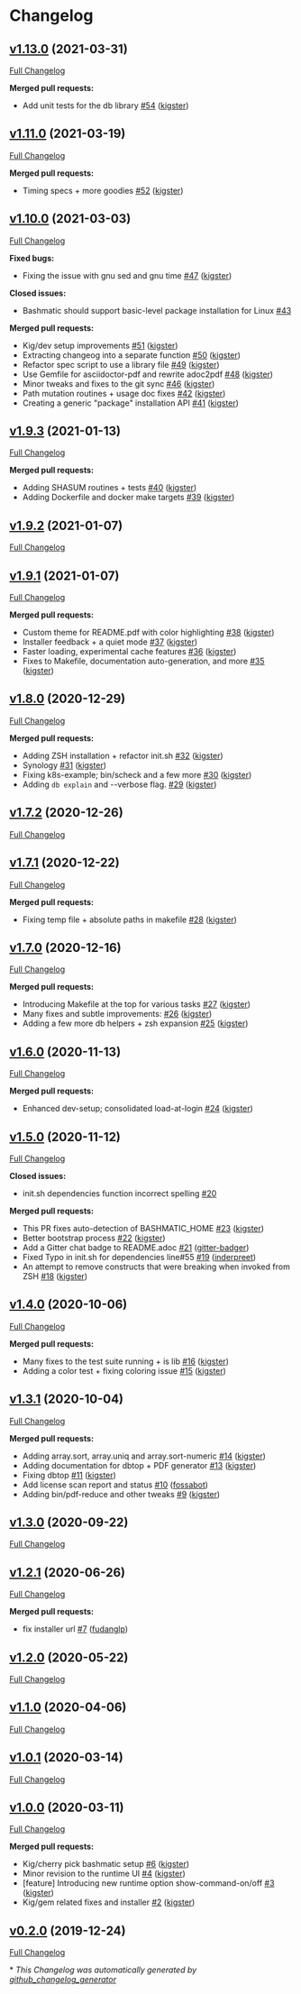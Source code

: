 # Changelog

## [v1.13.0](https://github.com/kigster/bashmatic/tree/v1.13.0) (2021-03-31)

[Full Changelog](https://github.com/kigster/bashmatic/compare/v1.11.0...v1.13.0)

**Merged pull requests:**

- Add unit tests for the db library [\#54](https://github.com/kigster/bashmatic/pull/54) ([kigster](https://github.com/kigster))

## [v1.11.0](https://github.com/kigster/bashmatic/tree/v1.11.0) (2021-03-19)

[Full Changelog](https://github.com/kigster/bashmatic/compare/v1.10.0...v1.11.0)

**Merged pull requests:**

- Timing specs + more goodies [\#52](https://github.com/kigster/bashmatic/pull/52) ([kigster](https://github.com/kigster))

## [v1.10.0](https://github.com/kigster/bashmatic/tree/v1.10.0) (2021-03-03)

[Full Changelog](https://github.com/kigster/bashmatic/compare/v1.9.3...v1.10.0)

**Fixed bugs:**

- Fixing the issue with gnu sed and gnu time [\#47](https://github.com/kigster/bashmatic/pull/47) ([kigster](https://github.com/kigster))

**Closed issues:**

- Bashmatic should support basic-level package installation for Linux [\#43](https://github.com/kigster/bashmatic/issues/43)

**Merged pull requests:**

- Kig/dev setup improvements [\#51](https://github.com/kigster/bashmatic/pull/51) ([kigster](https://github.com/kigster))
- Extracting changeog into a separate function [\#50](https://github.com/kigster/bashmatic/pull/50) ([kigster](https://github.com/kigster))
- Refactor spec script to use a library file [\#49](https://github.com/kigster/bashmatic/pull/49) ([kigster](https://github.com/kigster))
- Use Gemfile for asciidoctor-pdf and rewrite adoc2pdf [\#48](https://github.com/kigster/bashmatic/pull/48) ([kigster](https://github.com/kigster))
- Minor tweaks and fixes to the git sync [\#46](https://github.com/kigster/bashmatic/pull/46) ([kigster](https://github.com/kigster))
- Path mutation routines + usage doc fixes [\#42](https://github.com/kigster/bashmatic/pull/42) ([kigster](https://github.com/kigster))
- Creating a generic "package" installation API [\#41](https://github.com/kigster/bashmatic/pull/41) ([kigster](https://github.com/kigster))

## [v1.9.3](https://github.com/kigster/bashmatic/tree/v1.9.3) (2021-01-13)

[Full Changelog](https://github.com/kigster/bashmatic/compare/v1.9.2...v1.9.3)

**Merged pull requests:**

- Adding SHASUM routines + tests [\#40](https://github.com/kigster/bashmatic/pull/40) ([kigster](https://github.com/kigster))
- Adding Dockerfile and docker make targets [\#39](https://github.com/kigster/bashmatic/pull/39) ([kigster](https://github.com/kigster))

## [v1.9.2](https://github.com/kigster/bashmatic/tree/v1.9.2) (2021-01-07)

[Full Changelog](https://github.com/kigster/bashmatic/compare/v1.9.1...v1.9.2)

## [v1.9.1](https://github.com/kigster/bashmatic/tree/v1.9.1) (2021-01-07)

[Full Changelog](https://github.com/kigster/bashmatic/compare/v1.8.0...v1.9.1)

**Merged pull requests:**

- Custom theme for README.pdf with color highlighting [\#38](https://github.com/kigster/bashmatic/pull/38) ([kigster](https://github.com/kigster))
- Installer feedback + a quiet mode [\#37](https://github.com/kigster/bashmatic/pull/37) ([kigster](https://github.com/kigster))
- Faster loading, experimental cache features [\#36](https://github.com/kigster/bashmatic/pull/36) ([kigster](https://github.com/kigster))
- Fixes to Makefile, documentation auto-generation, and more [\#35](https://github.com/kigster/bashmatic/pull/35) ([kigster](https://github.com/kigster))

## [v1.8.0](https://github.com/kigster/bashmatic/tree/v1.8.0) (2020-12-29)

[Full Changelog](https://github.com/kigster/bashmatic/compare/v1.7.2...v1.8.0)

**Merged pull requests:**

- Adding ZSH installation + refactor init.sh [\#32](https://github.com/kigster/bashmatic/pull/32) ([kigster](https://github.com/kigster))
- Synology [\#31](https://github.com/kigster/bashmatic/pull/31) ([kigster](https://github.com/kigster))
- Fixing k8s-example; bin/scheck and a few more [\#30](https://github.com/kigster/bashmatic/pull/30) ([kigster](https://github.com/kigster))
- Adding `db explain` and --verbose flag. [\#29](https://github.com/kigster/bashmatic/pull/29) ([kigster](https://github.com/kigster))

## [v1.7.2](https://github.com/kigster/bashmatic/tree/v1.7.2) (2020-12-26)

[Full Changelog](https://github.com/kigster/bashmatic/compare/v1.7.1...v1.7.2)

## [v1.7.1](https://github.com/kigster/bashmatic/tree/v1.7.1) (2020-12-22)

[Full Changelog](https://github.com/kigster/bashmatic/compare/v1.7.0...v1.7.1)

**Merged pull requests:**

- Fixing temp file + absolute paths in makefile [\#28](https://github.com/kigster/bashmatic/pull/28) ([kigster](https://github.com/kigster))

## [v1.7.0](https://github.com/kigster/bashmatic/tree/v1.7.0) (2020-12-16)

[Full Changelog](https://github.com/kigster/bashmatic/compare/v1.6.0...v1.7.0)

**Merged pull requests:**

- Introducing Makefile at the top for various tasks [\#27](https://github.com/kigster/bashmatic/pull/27) ([kigster](https://github.com/kigster))
- Many fixes and subtle improvements: [\#26](https://github.com/kigster/bashmatic/pull/26) ([kigster](https://github.com/kigster))
- Adding a few more db helpers + zsh expansion [\#25](https://github.com/kigster/bashmatic/pull/25) ([kigster](https://github.com/kigster))

## [v1.6.0](https://github.com/kigster/bashmatic/tree/v1.6.0) (2020-11-13)

[Full Changelog](https://github.com/kigster/bashmatic/compare/v1.5.0...v1.6.0)

**Merged pull requests:**

- Enhanced dev-setup; consolidated load-at-login [\#24](https://github.com/kigster/bashmatic/pull/24) ([kigster](https://github.com/kigster))

## [v1.5.0](https://github.com/kigster/bashmatic/tree/v1.5.0) (2020-11-12)

[Full Changelog](https://github.com/kigster/bashmatic/compare/v1.4.0...v1.5.0)

**Closed issues:**

- init.sh dependencies function incorrect spelling [\#20](https://github.com/kigster/bashmatic/issues/20)

**Merged pull requests:**

- This PR fixes auto-detection of BASHMATIC\_HOME [\#23](https://github.com/kigster/bashmatic/pull/23) ([kigster](https://github.com/kigster))
- Better bootstrap process [\#22](https://github.com/kigster/bashmatic/pull/22) ([kigster](https://github.com/kigster))
- Add a Gitter chat badge to README.adoc [\#21](https://github.com/kigster/bashmatic/pull/21) ([gitter-badger](https://github.com/gitter-badger))
- Fixed Typo in init.sh for dependencies line\#55 [\#19](https://github.com/kigster/bashmatic/pull/19) ([inderpreet](https://github.com/inderpreet))
- An attempt to remove constructs that were breaking when invoked from ZSH [\#18](https://github.com/kigster/bashmatic/pull/18) ([kigster](https://github.com/kigster))

## [v1.4.0](https://github.com/kigster/bashmatic/tree/v1.4.0) (2020-10-06)

[Full Changelog](https://github.com/kigster/bashmatic/compare/v1.3.1...v1.4.0)

**Merged pull requests:**

- Many fixes to the test suite running + is lib [\#16](https://github.com/kigster/bashmatic/pull/16) ([kigster](https://github.com/kigster))
- Adding a color test + fixing coloring issue [\#15](https://github.com/kigster/bashmatic/pull/15) ([kigster](https://github.com/kigster))

## [v1.3.1](https://github.com/kigster/bashmatic/tree/v1.3.1) (2020-10-04)

[Full Changelog](https://github.com/kigster/bashmatic/compare/v1.3.0...v1.3.1)

**Merged pull requests:**

- Adding array.sort, array.uniq and array.sort-numeric [\#14](https://github.com/kigster/bashmatic/pull/14) ([kigster](https://github.com/kigster))
- Adding documentation for dbtop + PDF generator [\#13](https://github.com/kigster/bashmatic/pull/13) ([kigster](https://github.com/kigster))
- Fixing dbtop [\#11](https://github.com/kigster/bashmatic/pull/11) ([kigster](https://github.com/kigster))
- Add license scan report and status [\#10](https://github.com/kigster/bashmatic/pull/10) ([fossabot](https://github.com/fossabot))
- Adding bin/pdf-reduce and other tweaks [\#9](https://github.com/kigster/bashmatic/pull/9) ([kigster](https://github.com/kigster))

## [v1.3.0](https://github.com/kigster/bashmatic/tree/v1.3.0) (2020-09-22)

[Full Changelog](https://github.com/kigster/bashmatic/compare/v1.2.1...v1.3.0)

## [v1.2.1](https://github.com/kigster/bashmatic/tree/v1.2.1) (2020-06-26)

[Full Changelog](https://github.com/kigster/bashmatic/compare/v1.2.0...v1.2.1)

**Merged pull requests:**

- fix installer url [\#7](https://github.com/kigster/bashmatic/pull/7) ([fudanglp](https://github.com/fudanglp))

## [v1.2.0](https://github.com/kigster/bashmatic/tree/v1.2.0) (2020-05-22)

[Full Changelog](https://github.com/kigster/bashmatic/compare/v1.1.0...v1.2.0)

## [v1.1.0](https://github.com/kigster/bashmatic/tree/v1.1.0) (2020-04-06)

[Full Changelog](https://github.com/kigster/bashmatic/compare/v1.0.1...v1.1.0)

## [v1.0.1](https://github.com/kigster/bashmatic/tree/v1.0.1) (2020-03-14)

[Full Changelog](https://github.com/kigster/bashmatic/compare/v1.0.0...v1.0.1)

## [v1.0.0](https://github.com/kigster/bashmatic/tree/v1.0.0) (2020-03-11)

[Full Changelog](https://github.com/kigster/bashmatic/compare/v0.2.0...v1.0.0)

**Merged pull requests:**

- Kig/cherry pick bashmatic setup [\#6](https://github.com/kigster/bashmatic/pull/6) ([kigster](https://github.com/kigster))
- Minor revision to the runtime UI [\#4](https://github.com/kigster/bashmatic/pull/4) ([kigster](https://github.com/kigster))
- \[feature\] Introducing new runtime option show-command-on/off [\#3](https://github.com/kigster/bashmatic/pull/3) ([kigster](https://github.com/kigster))
- Kig/gem related fixes and installer [\#2](https://github.com/kigster/bashmatic/pull/2) ([kigster](https://github.com/kigster))

## [v0.2.0](https://github.com/kigster/bashmatic/tree/v0.2.0) (2019-12-24)

[Full Changelog](https://github.com/kigster/bashmatic/compare/875b23408925e8908fc1f23f5f0c1470fe43dc03...v0.2.0)



\* *This Changelog was automatically generated by [github_changelog_generator](https://github.com/github-changelog-generator/github-changelog-generator)*
